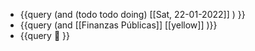 - {{query (and (todo todo doing) [[Sat, 22-01-2022]] ) }}
- {{query (and [[Finanzas Públicas]] [[yellow]] )}}
- {{query   🧪  }}